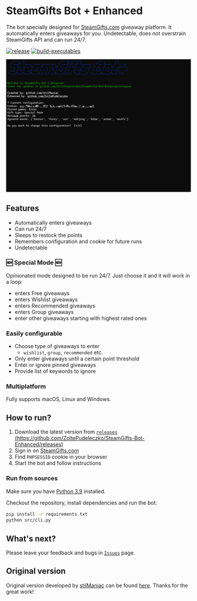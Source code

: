 # SteamGifts Bot + Enhanced

The bot specially designed for [SteamGifts.com](https://www.steamgifts.com/) giveaway platform. It automatically enters giveaways for you. Undetectable, does not overstrain SteamGifts API and can run 24/7.

[![release](https://img.shields.io/github/v/release/ZoltePudeleczko/SteamGifts-Bot-Enhanced)](https://github.com/ZoltePudeleczko/SteamGifts-Bot-Enhanced/releases)
[![build-executables](https://github.com/ZoltePudeleczko/SteamGifts-Bot-Enhanced/actions/workflows/build-executables.yml/badge.svg?branch=master)](https://github.com/ZoltePudeleczko/SteamGifts-Bot-Enhanced/actions/workflows/build-executables.yml)

![SteamGifts Bot](assets/animation.gif)

## Features

- Automatically enters giveaways
- Can run 24/7
- Sleeps to restock the points
- Remembers configuration and cookie for future runs
- Undetectable

### 🆕 Special Mode 🆕

Opinionated mode designed to be run 24/7.
Just choose it and it will work in a loop:

- enters Free giveaways
- enters Wishlist giveaways
- enters Recommended giveaways
- enters Group giveaways
- enter other giveaways starting with highest rated ones

### Easily configurable

- Choose type of giveaways to enter
  - `wishlist`, `group`, `recommended` etc.
- Only enter giveaways until a certain point threshold
- Enter or ignore pinned giveaways
- Provide list of keywords to ignore

### Multiplatform

Fully supports macOS, Linux and Windows.

## How to run?

1. Download the latest version from [`releases` (https://github.com/ZoltePudeleczko/SteamGifts-Bot-Enhanced/releases)](https://github.com/ZoltePudeleczko/SteamGifts-Bot-Enhanced/releases)
2. Sign in on [SteamGifts.com](https://www.steamgifts.com/)
3. Find `PHPSESSID` cookie in your browser
4. Start the bot and follow instructions

### Run from sources

Make sure you have [Python 3.9](https://www.python.org/downloads/) installed.

Checkout the repository, install dependencies and run the bot:

```bash
pip install -r requirements.txt
python src/cli.py
```

## What's next?

Please leave your feedback and bugs in [`Issues`](https://github.com/ZoltePudeleczko/SteamGifts-Bot-Enhanced/issues) page.

## Original version

Original version developed by [stilManiac](https://github.com/stilManiac) can be found [here](https://github.com/stilManiac/steamgifts-bot). Thanks for the great work!
